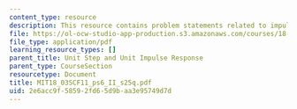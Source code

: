 ```yaml
---
content_type: resource
description: This resource contains problem statements related to impulse response.
file: https://ol-ocw-studio-app-production.s3.amazonaws.com/courses/18-03sc-differential-equations-fall-2011/2e6acc9f58592fd65d9baa3e95749d7d_MIT18_03SCF11_ps6_II_s25q.pdf
file_type: application/pdf
learning_resource_types: []
parent_title: Unit Step and Unit Impulse Response
parent_type: CourseSection
resourcetype: Document
title: MIT18_03SCF11_ps6_II_s25q.pdf
uid: 2e6acc9f-5859-2fd6-5d9b-aa3e95749d7d
---
```

